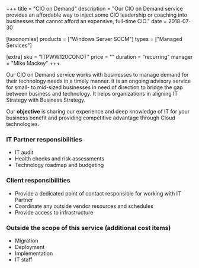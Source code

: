 +++
title = "CIO on Demand"
description = "Our CIO on Demand service provides an affordable way to inject some CIO leadership or coaching into businesses that cannot afford an expensive, full-time  CIO."
date = 2018-07-30

[taxonomies]
products = ["Windows Server SCCM"]
types = ["Managed Services"]

[extra]
sku = "ITPWW120CONOT"
price = ""
duration = "recurring"
manager = "Mike Mackey"
+++

Our CIO on Demand service works with businesses to manage demand
for their technology needs in a timely manner. It is an ongoing advisory
service for small- to mid-sized businesses in need of direction to bridge
the gap between business and technology. It helps organizations in
aligning IT Strategy with Business Strategy.

Our **objective** is sharing our experience and deep knowledge of IT for
your business benefit and providing competitive advantage through Cloud
technologies.

### IT Partner responsibilities

-   IT audit
-   Health checks and risk assessments
-   Technology roadmap and budgeting

### Client responsibilities

-   Provide a dedicated point of contact responsible for working with IT
    Partner
-   Coordinate any outside vendor resources and schedules
-   Provide access to infrastructure

### Outside the scope of this service (additional cost items)

-   Migration
-   Deployment
-   Implementation
-   IT staff
